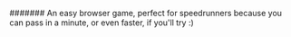 ####### An easy browser game, perfect for speedrunners because you can pass in a minute, or even faster, if you'll try :)
